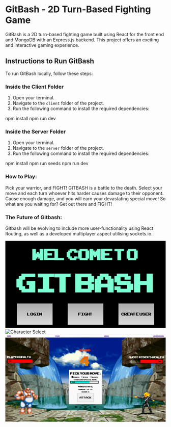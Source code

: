 # GitBash - 2D Turn-Based Fighting Game

GitBash is a 2D turn-based fighting game built using React for the front end and MongoDB with an Express.js backend. This project offers an exciting and interactive gaming experience.

## Instructions to Run GitBash

To run GitBash locally, follow these steps:

### Inside the Client Folder

1. Open your terminal.
2. Navigate to the `client` folder of the project.
3. Run the following command to install the required dependencies:

npm install
npm run dev

### Inside the Server Folder

1. Open your terminal.
2. Navigate to the `server` folder of the project.
3. Run the following command to install the required dependencies:

npm install
npm run seeds
npm run dev

### How to Play:

Pick your warrior, and FIGHT! GITBASH is a battle to the death. Select your move and each turn whoever hits harder causes damage to their opponent. Cause enough damage, and you will earn your devastating special move!
So what are you waiting for? Get out there and FIGHT!

### The Future of Gitbash:

Gitbash will be evolving to include more user-functionality using React Routing, as well as a developed multiplayer aspect utilising sockets.io.

![Welcome Screen](https://github.com/Blair4932/GitBash/blob/main/Screenshots/welcomeScreen.png?raw=true)
![Character Select](https://github.com/Blair4932/GitBash/blob/main/Screenshots/characterSelect.png?raw=true)
![Fight screen](https://github.com/Blair4932/GitBash/blob/main/Screenshots/fightScreen.png?raw=true)
